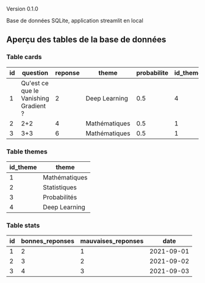 Version 0.1.0

Base de données SQLite, application streamlit en local

## Aperçu des tables de la base de données

### Table cards
| id  | question                              | reponse | theme         | probabilite | id_theme |
| --- | ------------------------------------- | ------- | ------------- | ----------- | -------- |
| 1   | Qu'est ce que le Vanishing Gradient ? | 2       | Deep Learning | 0.5         | 4        |
| 2   | 2+2                                   | 4       | Mathématiques | 0.5         | 1        |
| 3   | 3+3                                   | 6       | Mathématiques | 0.5         | 1        |

### Table themes
| id_theme | theme         |
| -------- | ------------- |
| 1        | Mathématiques |
| 2        | Statistiques  |
| 3        | Probabilités  |
| 4        | Deep Learning |

### Table stats
| id  | bonnes_reponses | mauvaises_reponses | date       |
| --- | --------------- | ------------------ | ---------- |
| 1   | 2               | 1                  | 2021-09-01 |
| 2   | 3               | 2                  | 2021-09-02 |
| 3   | 4               | 3                  | 2021-09-03 |

